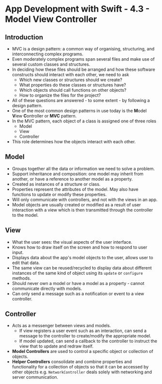 # App Development with Swift - 4.3 - Model View Controller

## Introduction
- MVC is a design pattern: a common way of organising, structuring, and interconnecting complex programs.
- Even moderately complex programs span several files and make use of several custom classes and structures.
- In deciding how these files should be arranged and how these software constructs should interact with each other, we need to ask
	- Which new classes or structures should we create?
	- What properties do these classes or structures have?
	- Which objects should call functions on other objects?
	- How to organize the files for the project?
- All of these questions are answered - to some extent - by following a design pattern.
- One of the most common design patterns in use today is the **M**odel **V**iew **C**ontroller or **MVC** pattern.
- In the MVC pattern, each object of a class is assigned one of three roles
	- Model
	- View 
	- Controller	
- This role determines how the objects interact with each other.

## Model
- Groups together all the data or information we need to solve a problem.
- Support inheritance and composition: one model may inherit from another, or have a reference to another model as a property.
- Created as instances of a structure or class.
- Properties represent the attributes of the model. May also have functions to update or modify these properties.
- Will only communicate with controllers, and not with the views in an app.
- Model objects are usually created or modified as a result of user interaction with a view which is then transmitted through the controller to the model.

## View
- What the user sees: the visual aspects of the user interface. 
- Knows how to draw itself on the screen and how to respond to user input.
- Displays data about the app's model objects to the user, allows user to edit that data.
- The same view can be reused/recycled to display data about different instances of the same kind of object using its `update` or `configure` methods.
- Should never own a model or have a model as a property - cannot communicate directly with models.
- Can only send a message such as a notification or event to a view controller.

## Controller
- Acts as a messenger between views and models. 
	- If view registers a user event such as an interaction, can send a message to the controller to create/modify the appropriate model.
	- If model updated, can send a callback to the controller to instruct the view that to update and redraw itself.
- **Model Controllers** are used to control a specific object or collection of objects.
- **Helper Controllers** consolidate and combine properties and functionality for a collection of objects so that it can be accessed by other objects e.g. `NetworkController` deals solely with networking and server communication.